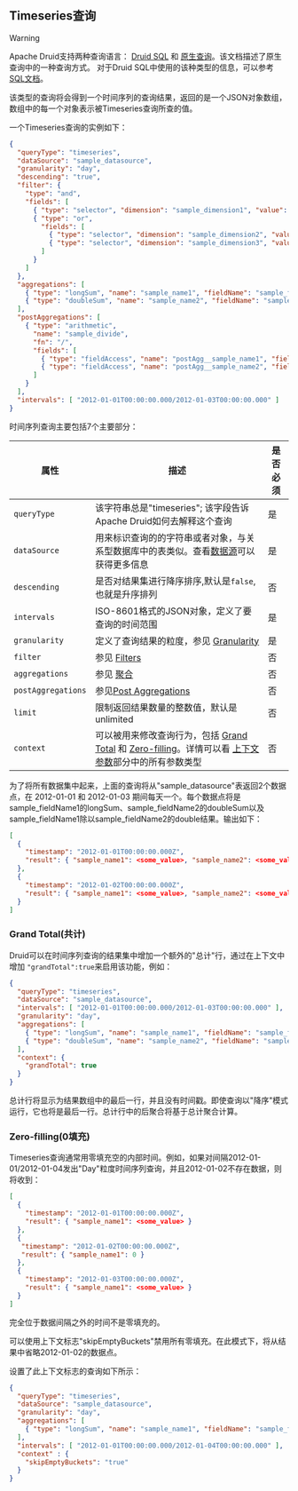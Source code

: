 <!-- toc -->
## Timeseries查询

> [!WARNING]
> Apache Druid支持两种查询语言： [Druid SQL](druidsql.md) 和 [原生查询](makeNativeQueries.md)。该文档描述了原生查询中的一种查询方式。 对于Druid SQL中使用的该种类型的信息，可以参考 [SQL文档](druidsql.md)。

该类型的查询将会得到一个时间序列的查询结果，返回的是一个JSON对象数组，数组中的每一个对象表示被Timeseries查询所查的值。

一个Timeseries查询的实例如下：

```json
{
  "queryType": "timeseries",
  "dataSource": "sample_datasource",
  "granularity": "day",
  "descending": "true",
  "filter": {
    "type": "and",
    "fields": [
      { "type": "selector", "dimension": "sample_dimension1", "value": "sample_value1" },
      { "type": "or",
        "fields": [
          { "type": "selector", "dimension": "sample_dimension2", "value": "sample_value2" },
          { "type": "selector", "dimension": "sample_dimension3", "value": "sample_value3" }
        ]
      }
    ]
  },
  "aggregations": [
    { "type": "longSum", "name": "sample_name1", "fieldName": "sample_fieldName1" },
    { "type": "doubleSum", "name": "sample_name2", "fieldName": "sample_fieldName2" }
  ],
  "postAggregations": [
    { "type": "arithmetic",
      "name": "sample_divide",
      "fn": "/",
      "fields": [
        { "type": "fieldAccess", "name": "postAgg__sample_name1", "fieldName": "sample_name1" },
        { "type": "fieldAccess", "name": "postAgg__sample_name2", "fieldName": "sample_name2" }
      ]
    }
  ],
  "intervals": [ "2012-01-01T00:00:00.000/2012-01-03T00:00:00.000" ]
}
```

时间序列查询主要包括7个主要部分：

| 属性 | 描述 | 是否必须 |
|-|-|-|
| `queryType` | 该字符串总是"timeseries"; 该字段告诉Apache Druid如何去解释这个查询 | 是 |
| `dataSource` | 用来标识查询的的字符串或者对象，与关系型数据库中的表类似。查看[数据源](datasource.md)可以获得更多信息  | 是 |
| `descending` | 是否对结果集进行降序排序,默认是`false`, 也就是升序排列 | 否 |
| `intervals` | ISO-8601格式的JSON对象，定义了要查询的时间范围 | 是 |
| `granularity` | 定义了查询结果的粒度，参见 [Granularity](granularity.md) | 是 |
| `filter` | 参见 [Filters](filters.md) | 否 |
| `aggregations` | 参见 [聚合](Aggregations.md)| 否 |
| `postAggregations` | 参见[Post Aggregations](postaggregation.md) | 否 |
| `limit` | 限制返回结果数量的整数值，默认是unlimited | 否 |
| `context` | 可以被用来修改查询行为，包括 [Grand Total](#grand-total共计) 和 [Zero-filling](#zero-filling0填充)。详情可以看 [上下文参数](query-context.md)部分中的所有参数类型 | 否 |

为了将所有数据集中起来，上面的查询将从"sample_datasource"表返回2个数据点，在 2012-01-01 和 2012-01-03 期间每天一个。每个数据点将是sample_fieldName1的longSum、sample_fieldName2的doubleSum以及sample_fieldName1除以sample_fieldName2的double结果。输出如下：

```json
[
  {
    "timestamp": "2012-01-01T00:00:00.000Z",
    "result": { "sample_name1": <some_value>, "sample_name2": <some_value>, "sample_divide": <some_value> }
  },
  {
    "timestamp": "2012-01-02T00:00:00.000Z",
    "result": { "sample_name1": <some_value>, "sample_name2": <some_value>, "sample_divide": <some_value> }
  }
]
```

### Grand Total(共计)

Druid可以在时间序列查询的结果集中增加一个额外的"总计"行，通过在上下文中增加 `"grandTotal":true`来启用该功能，例如：

```json
{
  "queryType": "timeseries",
  "dataSource": "sample_datasource",
  "intervals": [ "2012-01-01T00:00:00.000/2012-01-03T00:00:00.000" ],
  "granularity": "day",
  "aggregations": [
    { "type": "longSum", "name": "sample_name1", "fieldName": "sample_fieldName1" },
    { "type": "doubleSum", "name": "sample_name2", "fieldName": "sample_fieldName2" }
  ],
  "context": {
    "grandTotal": true
  }
}
```

总计行将显示为结果数组中的最后一行，并且没有时间戳。即使查询以"降序"模式运行，它也将是最后一行。总计行中的后聚合将基于总计聚合计算。

### Zero-filling(0填充)

Timeseries查询通常用零填充空的内部时间。例如，如果对间隔2012-01-01/2012-01-04发出"Day"粒度时间序列查询，并且2012-01-02不存在数据，则将收到：

```json
[
  {
    "timestamp": "2012-01-01T00:00:00.000Z",
    "result": { "sample_name1": <some_value> }
  },
  {
   "timestamp": "2012-01-02T00:00:00.000Z",
   "result": { "sample_name1": 0 }
  },
  {
    "timestamp": "2012-01-03T00:00:00.000Z",
    "result": { "sample_name1": <some_value> }
  }
]
```

完全位于数据间隔之外的时间不是零填充的。

可以使用上下文标志"skipEmptyBuckets"禁用所有零填充。在此模式下，将从结果中省略2012-01-02的数据点。

设置了此上下文标志的查询如下所示：

```json
{
  "queryType": "timeseries",
  "dataSource": "sample_datasource",
  "granularity": "day",
  "aggregations": [
    { "type": "longSum", "name": "sample_name1", "fieldName": "sample_fieldName1" }
  ],
  "intervals": [ "2012-01-01T00:00:00.000/2012-01-04T00:00:00.000" ],
  "context" : {
    "skipEmptyBuckets": "true"
  }
}
```